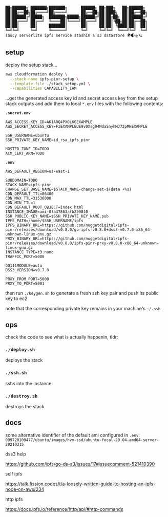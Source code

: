 ```nofmt
██╗██████╗ ███████╗███████╗      ██████╗ ██╗███╗   ██╗██████╗ 
██║██╔══██╗██╔════╝██╔════╝      ██╔══██╗██║████╗  ██║██╔══██╗
██║██████╔╝█████╗  ███████╗█████╗██████╔╝██║██╔██╗ ██║██████╔╝
██║██╔═══╝ ██╔══╝  ╚════██║╚════╝██╔═══╝ ██║██║╚██╗██║██╔══██╗
██║██║     ██║     ███████║      ██║     ██║██║ ╚████║██║  ██║
╚═╝╚═╝     ╚═╝     ╚══════╝      ╚═╝     ╚═╝╚═╝  ╚═══╝╚═╝  ╚═╝
saucy serverlite ipfs service stashin a s3 datastore 🌍🌒🛸🪐
```

## setup

deploy the setup stack...

```bash
aws cloudformation deploy \
  --stack-name ipfs-pinr-setup \
  --template-file ./stack_setup.yml \
  --capabilities CAPABILITY_IAM
```

...get the generated access key id and secret access key from the setup stack outputs and add them to local `*.env` files with the following contents:

**`.secret.env`**

```
AWS_ACCESS_KEY_ID=AKIARQ4PXOL6GEXAMPLE
AWS_SECRET_ACCESS_KEY=FzEXAMPLEUE9v0Xsg04MdaSnyhMJ72pMHEXAMPLE

SSH_USERNAME=ubuntu
SSH_PRIVATE_KEY_NAME=id_rsa_ipfs_pinr

HOSTED_ZONE_ID=TODO
ACM_CERT_ARN=TODO
```

**`.env`**

```
AWS_DEFAULT_REGION=us-east-1

SUBDOMAIN=TODO
STACK_NAME=ipfs-pinr
CHANGE_SET_BASE_NAME=$STACK_NAME-change-set-$(date +%s)
CDN_DEFAULT_TTL=86400
CDN_MAX_TTL=31536000
CDN_MIN_TTL=1
CDN_DEFAULT_ROOT_OBJECT=index.html
INSTANCE_IMAGE=ami-0fa37863afb290840
SSH_PUBLIC_KEY_NAME=$SSH_PRIVATE_KEY_NAME.pub
IPFS_PATH=/home/$SSH_USERNAME/ipfs
IPFS_BINARY_URL=https://github.com/nuggetdigital/ipfs-pinr/releases/download/v0.8.0/go-ipfs-v0.8.0+dss3-v0.7.0-x86_64-unknown-linux-gnu.gz
PRXY_BINARY_URL=https://github.com/nuggetdigital/ipfs-pinr/releases/download/v0.8.0/ipfs-pinr-prxy-v0.8.0-x86_64-unknown-linux-gnu.gz
INSTANCE_TYPE=t3.nano
TRAFFIC_PORT=5000

GO111MODULE=auto
DSS3_VERSION=v0.7.0

PRXY_FROM_PORT=5000
PRXY_TO_PORT=5001
```

then run `./keygen.sh` to generate a fresh ssh key pair and push its public key to ec2

note that the corresponding private key remains in your machine's `~/.ssh`

## ops

check the code to see what is actually happenin, tldr:

### `./deploy.sh`

deploys the stack

### `./ssh.sh`

sshs into the instance

### `./destroy.sh`

destroys the stack

## docs

some alternative identifier of the default ami configured in `.env`: `099720109477/ubuntu/images/hvm-ssd/ubuntu-focal-20.04-amd64-server-20210315`

dss3 help

https://github.com/ipfs/go-ds-s3/issues/17#issuecomment-521410390

self ipfs 

https://talk.fission.codes/t/a-loosely-written-guide-to-hosting-an-ipfs-node-on-aws/234

http ipfs

https://docs.ipfs.io/reference/http/api/#http-commands
